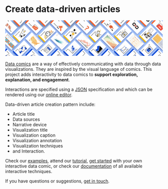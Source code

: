 # Create data-driven articles

<img src="figures/dadp_small2.png" widrth="550px"/>
<br/>



[Data comics](https://datacomics.github.io) are a way of effectively communicating with data through data visualizations. They are inspired by the visual language of comics. This project adds interactivity to data comics to **support exploration, explanation, and engagement**. 

Interactions are specified using a [JSON](https://en.wikipedia.org/wiki/JSON) specification and which can be rendered using our [online editor](). 

Data-driven article creation pattern include: 
* Article title
* Data sources
* Narrative device
* Visualization title
* Visualization caption
* Visualization annotation
* Visualization techniques
* and Interaction.


Check our [examples](examples.html), attend our [tutorial](tutorial.html), [get started](getstarted.html) with your own interactive data comic, or check our [documentation](documentation.html) of all available interactive techniques.

If you have questions or suggestions, [get in touch](about.html).
